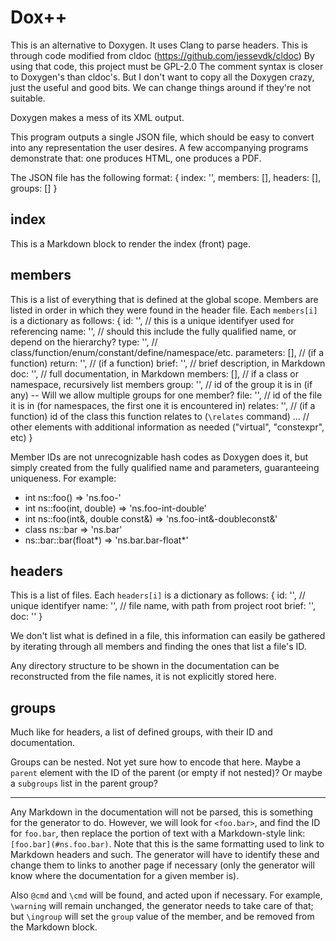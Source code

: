Dox++
===

This is an alternative to Doxygen. 
It uses Clang to parse headers. This is through code modified from cldoc (https://github.com/jessevdk/cldoc)
By using that code, this project must be GPL-2.0
The comment syntax is closer to Doxygen's than cldoc's. But I don't want to copy all the Doxygen crazy, just
the useful and good bits. We can change things around if they're not suitable.

Doxygen makes a mess of its XML output.

This program outputs a single JSON file, which should be easy to convert into any representation
the user desires. A few accompanying programs demonstrate that: one produces HTML, one produces a PDF.

The JSON file has the following format:
{
   index: '',
   members: [],
   headers: [],
   groups: []
}

## index
This is a Markdown block to render the index (front) page.

## members
This is a list of everything that is defined at the global scope. Members are listed in order
in which they were found in the header file. Each `members[i]` is a dictionary as follows:
{
   id: '',           // this is a unique identifyer used for referencing
   name: '',         // should this include the fully qualified name, or depend on the hierarchy?
   type: '',         // class/function/enum/constant/define/namespace/etc.
   parameters: [],   // (if a function)
   return: '',       // (if a function)
   brief: '',        // brief description, in Markdown
   doc: '',          // full documentation, in Markdown
   members: [],      // if a class or namespace, recursively list members
   group: '',        // id of the group it is in (if any) -- Will we allow multiple groups for one member?
   file: '',         // id of the file it is in (for namespaces, the first one it is encountered in)
   relates: '',      // (if a function) id of the class this function relates to (`\relates` command)
   ...               // other elements with additional information as needed ("virtual", "constexpr", etc)
}

Member IDs are not unrecognizable hash codes as Doxygen does it, but simply created from the fully
qualified name and parameters, guaranteeing uniqueness. For example:
 - int ns::foo()                     => 'ns.foo-'
 - int ns::foo(int, double)          => 'ns.foo-int-double'
 - int ns::foo(int&, double const&)  => 'ns.foo-int&-doubleconst&'
 - class ns::bar                     => 'ns.bar'
 - ns::bar::bar(float*)              => 'ns.bar.bar-float*'

## headers
This is a list of files. Each `headers[i]` is a dictionary as follows:
{
   id: '',           // unique identifyer
   name: '',         // file name, with path from project root
   brief: '',
   doc: ''
}

We don't list what is defined in a file, this information can easily be gathered by iterating through
all members and finding the ones that list a file's ID.

Any directory structure to be shown in the documentation can be reconstructed from the file names,
it is not explicitly stored here.

## groups
Much like for headers, a list of defined groups, with their ID and documentation.

Groups can be nested. Not yet sure how to encode that here. Maybe a `parent` element with the ID of
the parent (or empty if not nested)? Or maybe a `subgroups` list in the parent group?

---

Any Markdown in the documentation will not be parsed, this is something for the generator to do.
However, we will look for `<foo.bar>`, and find the ID for `foo.bar`, then replace the portion
of text with a Markdown-style link: `[foo.bar](#ns.foo.bar)`. Note that this is the same formatting
used to link to Markdown headers and such. The generator will have to identify these and change
them to links to another page if necessary (only the generator will know where the documentation
for a given member is).

Also `@cmd` and `\cmd` will be found, and acted upon if necessary. For example, `\warning` will remain
unchanged, the generator needs to take care of that; but `\ingroup` will set the `group` value of the member,
and be removed from the Markdown block.
